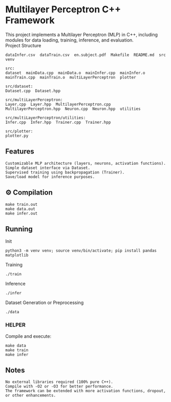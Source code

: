 # Multilayer Perceptron C++ Framework

This project implements a Multilayer Perceptron (MLP) in C++, including modules for data loading, training, inference, and evaluation.  
Project Structure

```
dataInfer.csv  dataTrain.csv  en.subject.pdf  Makefile  README.md  src  venv

src:
dataset  mainData.cpp  mainData.o  mainInfer.cpp  mainInfer.o  mainTrain.cpp  mainTrain.o  multiLayerPerceptron  plotter

src/dataset:
Dataset.cpp  Dataset.hpp

src/multiLayerPerceptron:
Layer.cpp  Layer.hpp  MultilayerPerceptron.cpp  MultilayerPerceptron.hpp  Neuron.cpp  Neuron.hpp  utilities

src/multiLayerPerceptron/utilities:
Infer.cpp  Infer.hpp  Trainer.cpp  Trainer.hpp

src/plotter:
plotter.py
```

## Features

    Customizable MLP architecture (layers, neurons, activation functions).
    Simple dataset interface via Dataset.
    Supervised training using backpropagation (Trainer).
    Save/load model for inference purposes.

## ⚙️ Compilation

    make train.out
    make data.out
    make infer.out

## Running

Init

    python3 -m venv venv; source venv/bin/activate; pip install pandas matplotlib

Training

    ./train

Inference

    ./infer

Dataset Generation or Preprocessing

    ./data

### HELPER

Compile and execute:

    make data
    make train
    make infer


## Notes

    No external libraries required (100% pure C++).
    Compile with -O2 or -O3 for better performance.
    The framework can be extended with more activation functions, dropout, or other enhancements.
